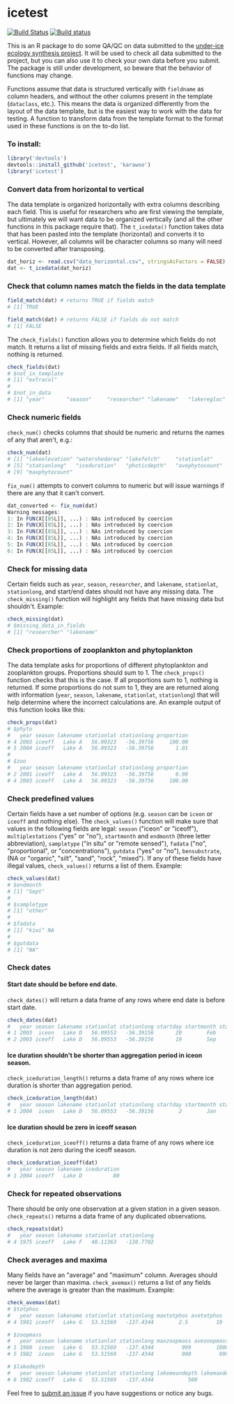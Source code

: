 # icetest

[![Build Status](https://api.travis-ci.org/karawoo/icetest.png)](https://travis-ci.org/karawoo/icetest)
[![Build status](https://ci.appveyor.com/api/projects/status/vce9mxrisirn94rt?svg=true)](https://ci.appveyor.com/project/karawoo/icetest)

This is an R package to do some QA/QC on data submitted to the
[under-ice ecology synthesis project](https://www.nceas.ucsb.edu/underice).
It will be used to check all data submitted to the project, but you can also
use it to check your own data before you submit. The package is still under
development, so beware that the behavior of functions may change.

Functions assume that data is structured vertically with `fieldname` as column
headers, and without the other columns present in the template (`dataclass`,
etc.). This means the data is organized differently from the layout of the data
template, but is the easiest way to work with the data for testing. A function
to transform data from the template format to the format used in these
functions is on the to-do list.

### To install:

```r
library('devtools')
devtools::install_github('icetest', 'karawoo')
library('icetest')
```

### Convert data from horizontal to vertical

The data template is organized horizontally with extra columns describing each
field. This is useful for researchers who are first viewing the template, but
ultimately we will want data to be organized vertically (and all the other
functions in this package require that). The `t_icedata()` function takes data
that has been pasted into the template (horizontal) and converts it to
vertical. However, all columns will be character columns so many will need to be
converted after transposing.

```r
dat_horiz <- read.csv("data_horizontal.csv", stringsAsFactors = FALSE)
dat <- t_icedata(dat_horiz)
```

### Check that column names match the fields in the data template

```r
field_match(dat) # returns TRUE if fields match
# [1] TRUE

field_match(dat) # returns FALSE if fields do not match
# [1] FALSE
```

The `check_fields()` function allows you to determine which fields do not
match. It returns a list of missing fields and extra fields. If all fields
match, nothing is returned.

```r
check_fields(dat)
# $not_in_template
# [1] "extracol"
#
# $not_in_data
# [1] "year"       "season"     "researcher" "lakename"   "lakeregloc"
```

### Check numeric fields

`check_num()` checks columns that should be numeric and returns the names of any
that aren't, e.g.:

```r
check_num(dat)
# [1] "lakeelevation" "watershedarea" "lakefetch"     "stationlat"
# [5] "stationlong"   "iceduration"   "photicdepth"   "avephytocount"
# [9] "maxphytocount"
```

`fix_num()` attempts to convert columns to numeric but will issue warnings if
there are any that it can't convert.

```r
dat_converted <- fix_num(dat)
Warning messages:
1: In FUN(X[[85L]], ...) : NAs introduced by coercion
2: In FUN(X[[85L]], ...) : NAs introduced by coercion
3: In FUN(X[[85L]], ...) : NAs introduced by coercion
4: In FUN(X[[85L]], ...) : NAs introduced by coercion
5: In FUN(X[[85L]], ...) : NAs introduced by coercion
6: In FUN(X[[85L]], ...) : NAs introduced by coercion
```

### Check for missing data

Certain fields such as `year`, `season`, `researcher`, and `lakename`,
`stationlat`, `stationlong`, and start/end dates should not have any missing
data. The `check_missing()` function will highlight any fields that have
missing data but shouldn't. Example:


```r
check_missing(dat)
# $missing_data_in_fields
# [1] "researcher" "lakename"
```

### Check proportions of zooplankton and phytoplankton

The data template asks for proportions of different phytoplankton and
zooplankton groups. Proportions should sum to 1. The `check_props()` function
checks that this is the case. If all proportions sum to 1, nothing is returned.
If some proportions do not sum to 1, they are are returned along with
information (`year`, `season`, `lakename`, `stationlat`, `stationlong`) that
will help determine where the incorrect calculations are. An example output of
this function looks like this:

```r
check_props(dat)
# $phyto
#   year season lakename stationlat stationlong proportion
# 4 2003 iceoff   Lake A   56.09323   -56.39756     100.00
# 5 2004 iceoff   Lake A   56.09323   -56.39756       1.01
#
# $zoo
#   year season lakename stationlat stationlong proportion
# 2 2001 iceoff   Lake A   56.09323   -56.39756       0.98
# 4 2003 iceoff   Lake A   56.09323   -56.39756     100.00
```

### Check predefined values

Certain fields have a set number of options (e.g. `season` can be `iceon` or
`iceoff` and nothing else). The `check_values()` function will make sure that
values in the following fields are legal: `season` ("iceon" or "iceoff"),
`multiplestations` ("yes" or "no"), `startmonth` and `endmonth` (three letter
abbreviation), `sampletype` ("in situ" or "remote sensed"), `fadata` ("no",
"proportional", or "concentrations"), `gutdata` ("yes" or "no"), `bensubstrate`,
(NA or "organic", "silt", "sand", "rock", "mixed"). If any of these fields
have illegal values, `check_values()` returns a list of them. Example:

```r
check_values(dat)
# $endmonth
# [1] "Sept"
#
# $sampletype
# [1] "other"
#
# $fadata
# [1] "kiwi" NA
#
# $gutdata
# [1] "NA"
```

### Check dates

#### Start date should be before end date.
`check_dates()` will return a data frame of any rows where end date is before
start date.

```r
check_dates(dat)
#   year season lakename stationlat stationlong startday startmonth startyear endday endmonth endyear
# 1 2003  iceon   Lake D   56.09553   -56.39156       20        Feb      2003      3      Jan    2003
# 2 2003 iceoff   Lake D   56.09553   -56.39156       19        Sep      2003      8      Aug    2003
```

#### Ice duration shouldn't be shorter than aggregation period in iceon season.
`check_iceduration_length()` returns a data frame of any rows where ice
duration is shorter than aggregation period.

```r
check_iceduration_length(dat)
#   year season lakename stationlat stationlong startday startmonth startyear endday endmonth endyear iceduration aggperiod
# 1 2004  iceon   Lake D   56.09553   -56.39156        2        Jan      2004     25      Mar    2004          80   83 days
```

#### Ice duration should be zero in iceoff season
`check_iceduration_iceoff()` returns a data frame of any rows where ice
duration is not zero during the iceoff season.

```r
check_iceduration_iceoff(dat)
#   year season lakename iceduration
# 1 2004 iceoff   Lake D          80
```

### Check for repeated observations

There should be only one observation at a given station in a given season.
`check_repeats()` returns a data frame of any duplicated observations.

```r
check_repeats(dat)
#   year season lakename stationlat stationlong
# 4 1975 iceoff   Lake F   48.11363   -138.7702
```

### Check averages and maxima

Many fields have an "average" and "maximum" column. Averages should never be
larger than maxima. `check_avemax()` returns a list of any fields where the
average is greater than the maximum. Example:

```r
check_avemax(dat)
# $totphos
#   year season lakename stationlat stationlong maxtotphos avetotphos
# 4 1981 iceoff   Lake G   53.51569   -137.4344        2.5         10

# $zoopmass
#   year season lakename stationlat stationlong maxzoopmass avezoopmass
# 1 1980  iceon   Lake G   53.51569   -137.4344         999        1000
# 5 1982  iceon   Lake G   53.51569   -137.4344         900         999

# $lakedepth
#   year season lakename stationlat stationlong lakemeandepth lakemaxdepth
# 6 1982 iceoff   Lake G   53.51569   -137.4344           500          250
```

Feel free to [submit an issue](https://github.com/karawoo/icetest/issues)
if you have suggestions or notice any bugs.
